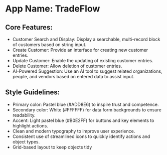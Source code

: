 # **App Name**: TradeFlow

## Core Features:

- Customer Search and Display: Display a searchable, multi-record block of customers based on string input.
- Create Customer: Provide an interface for creating new customer entries.
- Update Customer: Enable the updating of existing customer entries.
- Delete Customer: Allow deletion of customer entries.
- AI-Powered Suggestion: Use an AI tool to suggest related organizations, people, and vendors based on entered data to assist input.

## Style Guidelines:

- Primary color: Pastel blue (#ADD8E6) to inspire trust and competence.
- Secondary color: White (#FFFFFF) for data form backgrounds to ensure readability.
- Accent: Light pastel blue (#B0E2FF) for buttons and key elements to highlight actions.
- Clean and modern typography to improve user experience.
- Consistent use of streamlined icons to quickly identify actions and object types.
- Grid-based layout to keep objects tidy